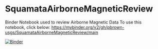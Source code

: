 # SquamataAirborneMagneticReview
Binder Notebook used to review Airborne Magnetic Data
To use this notebook, click below:
https://mybinder.org/v2/gh/pbrown-usgs/SquamataAirborneMagneticReview/main

[![Binder](https://mybinder.org/badge_logo.svg)](https://mybinder.org/v2/gh/pbrown-usgs/SquamataAirborneMagneticReview/main)
